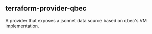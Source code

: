 terraform-provider-qbec
---

A provider that exposes a jsonnet data source based on qbec's VM implementation.



